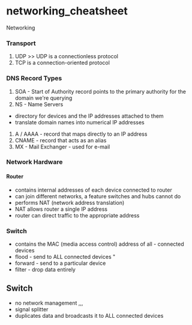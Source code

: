 # networking\_cheatsheet

Networking

### Transport

1. UDP >> UDP is a connectionless protocol
2. TCP is a connection-oriented protocol

### DNS Record Types

1. SOA - Start of Authority record points to the primary authority for the domain we're querying
2. NS - Name Servers

* directory for devices and the IP addresses attached to them
* translate domain names into numerical IP addresses

1. A / AAAA - record that maps directly to an IP address
2. CNAME - record that acts as an alias
3. MX - Mail Exchanger - used for e-mail

### Network Hardware

#### Router

* contains internal addresses of each device connected to router
* can join different networks, a feature switches and hubs cannot do
* performs NAT (network address translation)
* NAT allows router a single IP address
* router can direct traffic to the appropriate address

### Switch

* contains the MAC (media access control) address of all - connected devices
* flood - send to ALL connected devices "
* forward - send to a particular device
* filter - drop data entirely

## Switch

* no network management ,,,
* signal splitter
* duplicates data and broadcasts it to ALL connected devices
